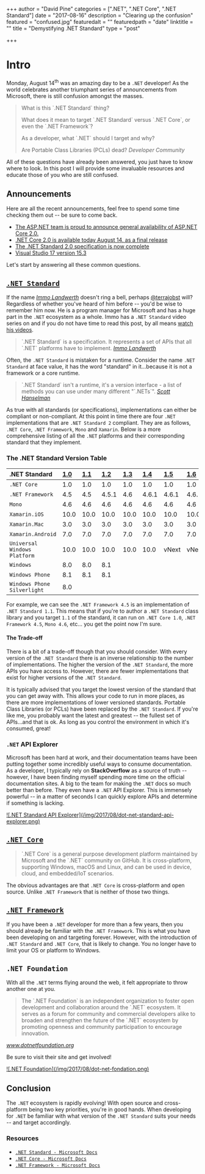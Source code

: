 +++
author = "David Pine"
categories = [".NET", ".NET Core", ".NET Standard"]
date = "2017-08-16"
description = "Clearing up the confusion"
featured = "confused.jpg"
featuredalt = ""
featuredpath = "date"
linktitle = ""
title = "Demystifying .NET Standard"
type = "post"

+++

# Intro

Monday, August 14<sup>th</sup> was an amazing day to be a `.NET` developer! As the world celebrates another triumphant series of announcements from Microsoft, there is still confusion amongst the masses.

> <p/> What is this `.NET Standard` thing?
> <p/> What does it mean to target `.NET Standard` versus `.NET Core`, or even the `.NET Framework`?
> <p/> As a developer, what `.NET` should I target and why?
> <p/> Are Portable Class Libraries (PCLs) dead?
> <cite>Developer Community</cite>

All of these questions have already been answered, you just have to know where to look. In this post I will provide some invaluable resources and educate those of you who are still confused.

## Announcements

Here are all the recent announcements, feel free to spend some time checking them out -- be sure to come back.

 - <a href="https://blogs.msdn.microsoft.com/webdev/2017/08/14/announcing-asp-net-core-2-0/" target="_blank">The ASP.NET team is proud to announce general availability of ASP.NET Core 2.0.</a>
 - <a href="https://blogs.msdn.microsoft.com/dotnet/2017/08/14/announcing-net-core-2-0/" target="_blank">.NET Core 2.0 is available today August 14, as a final release</a>
 - <a href="https://blogs.msdn.microsoft.com/dotnet/2017/08/14/announcing-net-standard-2-0/" target="_blank">The .NET Standard 2.0 specification is now complete</a>
 - <a href="https://blogs.msdn.microsoft.com/visualstudio/2017/08/14/visual-studio-2017-version-15-3-released/" target="_blank">Visual Studio 17 version 15.3</a>

Let's start by answering all these common questions.

## <a href="https://docs.microsoft.com/en-us/dotnet/standard/net-standard/" target="_blank">`.NET Standard` <i class="fa fa-external-link" aria-hidden="true"></i></a>

If the name <a href="https://github.com/terrajobst" target="_blank">_Immo Landwerth_</a> doesn't ring a bell, perhaps <a href="https://twitter.com/terrajobst" target="_blank">@terrajobst</a> will? Regardless of whether you've heard of him before -- you'd be wise to remember him now. He is a program manager for Microsoft and has a huge part in the `.NET` ecosystem as a whole. Immo has a `.NET Standard` video series on <i class="fa fa-lg fa-youtube" aria-hidden="true"></i> and if you do not have time to read this post, by all means <a href="https://www.youtube.com/playlist?list=PLRAdsfhKI4OWx321A_pr-7HhRNk7wOLLY" target="_blank">watch his videos</a>.

> <p/> `.NET Standard` is a specification. It represents a set of APIs that all `.NET` platforms have to implement.
> <cite><a href="https://youtu.be/YI4MurjfMn8?list=PLRAdsfhKI4OWx321A_pr-7HhRNk7wOLLY&t=191" target="_blank">Immo Landwerth</a></cite>

Often, the `.NET Standard` is mistaken for a runtime. Consider the name `.NET Standard` at face value, it has the word "standard" in it...because it is not a framework or a core runtime.

> <p/> `.NET Standard` isn't a runtime, it's a version interface - a list of methods you can use under many different "`.NETs`".
> <cite><a href="https://www.hanselman.com/blog/ExploringRefitAnAutomaticTypesafeRESTLibraryForNETStandard.aspx" target="_blank">Scott Hanselman</a></cite>

As true with all standards (or specifications), implementations can either be compliant or non-compliant. At this point in time there are four `.NET` implementations that are `.NET Standard 2` compliant. They are as follows, `.NET Core`, `.NET Framework`, `Mono` and `Xamarin`. Below is a more comprehensive listing of all the `.NET` platforms and their corresponding standard that they implement.     

### The .NET Standard Version Table <a href="https://github.com/dotnet/standard/blob/master/docs/versions.md#net-standard-versions" target="_blank"><i class="fa fa-external-link" aria-hidden="true"></i></a>

| .NET Standard                |  [1.0] | [1.1] |   [1.2] |  [1.3] |   [1.4] |   [1.5]  | [1.6]   |    [2.0] |
|:-----------------------------|:-------|:------|:--------|:-------|:--------|:---------|:--------|:---------|
|`.NET Core`                   |   1.0  |  1.0  |    1.0  |   1.0  |    1.0  |    1.0   |  1.0    |     2.0  |
|`.NET Framework`              |   4.5  |  4.5  |  4.5.1  |   4.6  |  4.6.1  |  4.6.1   |  4.6.1  |   4.6.1  |
|`Mono`                        |   4.6  |  4.6  |    4.6  |   4.6  |    4.6  |    4.6   |  4.6    |     5.4  |
|`Xamarin.iOS`                 |  10.0  | 10.0  |   10.0  |  10.0  |   10.0  |   10.0   |  10.0   |   10.14  |
|`Xamarin.Mac`                 |   3.0  |  3.0  |    3.0  |   3.0  |    3.0  |    3.0   |  3.0    |     3.8  |
|`Xamarin.Android`             |   7.0  |  7.0  |    7.0  |   7.0  |    7.0  |    7.0   |  7.0    |     7.5  |
|`Universal Windows Platform`  |  10.0  | 10.0  |   10.0  |  10.0  |   10.0  |  vNext   |  vNext  |   vNext  |
|`Windows`                     |   8.0  |  8.0  |    8.1  |        |         |          |         |          |
|`Windows Phone`               |   8.1  |  8.1  |    8.1  |        |         |          |         |          |
|`Windows Phone Silverlight`   |   8.0  |       |         |        |         |          |         |          |

[1.0]: https://github.com/dotnet/standard/blob/master/docs/versions/netstandard1.0.md
[1.1]: https://github.com/dotnet/standard/blob/master/docs/versions/netstandard1.1.md
[1.2]: https://github.com/dotnet/standard/blob/master/docs/versions/netstandard1.2.md
[1.3]: https://github.com/dotnet/standard/blob/master/docs/versions/netstandard1.3.md
[1.4]: https://github.com/dotnet/standard/blob/master/docs/versions/netstandard1.4.md
[1.5]: https://github.com/dotnet/standard/blob/master/docs/versions/netstandard1.5.md
[1.6]: https://github.com/dotnet/standard/blob/master/docs/versions/netstandard1.6.md
[2.0]: https://github.com/dotnet/standard/blob/master/docs/versions/netstandard2.0.md

For example, we can see the `.NET Framework 4.5` is an implementation of `.NET Standard 1.1`. This means that if you're to author a `.NET Standard` class library and you target `1.1` of the standard, it can run on `.NET Core 1.0`, `.NET Framework 4.5`, `Mono 4.6`, etc... you get the point now I'm sure.

#### The Trade-off

There is a bit of a trade-off though that you should consider. With every version of the `.NET Standard` there is an inverse relationship to the number of implementations. The higher the version of the `.NET Standard`, the more APIs you have access to. However, there are fewer implementations that exist for higher versions of the `.NET Standard`.

It is typically advised that you target the lowest version of the standard that you can get away with. This allows your code to run in more places, as there are more implementations of lower versioned standards. Portable Class Libraries (or PCLs) have been replaced by the `.NET Standard`. If you're like me, you probably want the latest and greatest -- the fullest set of APIs...and that is ok. As long as you control the environment in which it's consumed, great!

### `.NET` API Explorer

Microsoft has been hard at work, and their documentation teams have been putting together some incredibly useful ways to consume documentation. As a developer, I typically rely on **StackOverflow** as a source of truth -- however, I have been finding myself spending more time on the official documentation sites. A big <i class="fa fa-lg fa-thumbs-o-up" aria-hidden="true"></i> to the team for making the `.NET` docs so much better than before. They even have a `.NET` API Explorer. This is immensely powerful -- in a matter of seconds I can quickly explore APIs and determine if something is lacking.

<a href="https://docs.microsoft.com/en-us/dotnet/api/?view=netstandard-2.0" target="_blank">
    ![.NET Standard API Explorer](/img/2017/08/dot-net-standard-api-explorer.png)
</a>

## <a href="https://docs.microsoft.com/en-us/dotnet/core/" target="_blank">`.NET Core` <i class="fa fa-external-link" aria-hidden="true"></i></a>

> <p/> `.NET Core` is a general purpose development platform maintained by Microsoft and the `.NET` community on GitHub. It is cross-platform, supporting Windows, macOS and Linux, and can be used in device, cloud, and embedded/IoT scenarios.

The obvious advantages are that `.NET Core` is cross-platform and open source. Unlike `.NET Framework` that is neither of those two things.

## <a href="https://docs.microsoft.com/en-us/dotnet/framework/" target="_blank">`.NET Framework` <i class="fa fa-external-link" aria-hidden="true"></i></a>

If you have been a `.NET` developer for more than a few years, then you should already be familiar with the `.NET Framework`. This is what you have been developing on and targeting forever. However, with the introduction of `.NET Standard` and `.NET Core`, that is likely to change. You no longer have to limit your OS or platform to Windows.

## `.NET Foundation`

With all the `.NET` terms flying around the web, it felt appropriate to throw another one at you.

> <p/> The `.NET Foundation` is an independent organization to foster open development and collaboration around the `.NET` ecosystem. It serves as a forum for community and commercial developers alike to broaden and strengthen the future of the `.NET` ecosystem by promoting openness and community participation to encourage innovation.
<cite>www.dotnetfoundation.org</cite>

Be sure to visit their site and get involved!

<a href="https://dotnetfoundation.org/" target="_blank">
    ![.NET Foundation](/img/2017/08/dot-net-fondation.png)
</a>

## Conclusion

The `.NET` ecosystem is rapidly evolving! With open source and cross-platform being two key priorities, you're in good hands. When developing for `.NET` be familiar with what version of the `.NET Standard` suits your needs -- and target accordingly.

### Resources

 - <a href="https://docs.microsoft.com/en-us/dotnet/standard/net-standard" target="_blank">`.NET Standard - Microsoft Docs`</a>
 - <a href="https://docs.microsoft.com/en-us/dotnet/core/" target="_blank">`.NET Core - Microsoft Docs`</a>
 - <a href="https://docs.microsoft.com/en-us/dotnet/framework/" target="_blank">`.NET Framework - Microsoft Docs`</a>